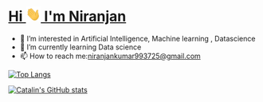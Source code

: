# [Hi <img src="https://raw.githubusercontent.com/ABSphreak/ABSphreak/master/gifs/Hi.gif" width="30px"> I'm Niranjan][Linkedin]
- 👀 I’m interested in Artificial Intelligence, Machine learning , Datascience
- 🌱 I’m currently learning Data science
- 📫 How to reach me:niranjankumar993725@gmail.com

<!---
niranjan-1/niranjan-1 is a ✨ special ✨ repository because its `README.md` (this file) appears on your GitHub profile.
You can click the Preview link to take a look at your changes.
--->
[Linkedin]: https://www.linkedin.com/in/niranjan-kumar-127a8b179/

[![Top Langs](https://github-readme-stats.vercel.app/api/top-langs/?username=niranjan-1&hide=java,html,css&theme=dracula)](https://github.com/niranjan-1/github-readme-stats)

[![Catalin's GitHub stats](https://github-readme-stats.vercel.app/api?username=niranjan-1&theme=dracula)](https://github.com/niranjan-1/github-readme-stats)
